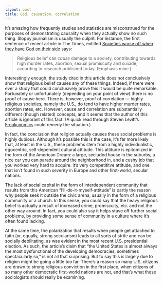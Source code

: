 ```yaml
---
layout: post
title: God, causation, correlation
---
```


It’s amazing how frequently studies and statistics are misconstrued for the purposes of demonstrating causality when they actually show no such thing. Sloppy journalism is usually the culprit. For instance, the first sentence of recent article in The Times, entitled [Societies worse off when they have God on their side](http://www.timesonline.co.uk/article/0,,2-1798944,00.html) says:

> Religious belief can *cause* damage to a society, contributing towards high murder rates, abortion, sexual promiscuity and suicide, according to research published today. (Emphasis mine.)

Interestingly enough, the study cited in this article does not conclusively show that religious belief causes any of these things. Indeed, if there were ever a study that could conclusively prove this it would be quite remarkable. Fortunately or unfortunately (depending on your point of view) there is no proof of cause here. There is, however, proof of correlation — highly religious societies, namely the U.S., do tend to have higher murder rates, abortion rates, etc. However, cause and correlation are substantially different (though related) concepts, and it seems that the author of this article is ignorant of this fact. (A quick read through Steven Levitt’s [Freakonomics](http://www.amazon.com/exec/obidos/redirect?tag=eatorange-20%26link_code=xm2%26camp=2025%26creative=165953%26path=http://www.amazon.com/gp/redirect.html%253fASIN=006073132X%2526tag=eatorange-20%2526lcode=xm2%2526cID=2025%2526ccmID=165953%2526location=/o/ASIN/006073132X%25253FSubscriptionId=0EMV44A9A5YT1RVDGZ82) could remedy the situation.)

In fact, the conclusion that religion actually causes these social problems is highly dubious. Although it’s possible this is the case, it’s far more likely that, at least in the U.S., these problems stem from a highly individualistic, egocentric, self-dependent cultural attitude. This attitude is epitomized in the form of the American Dream: a large, secluded house in the suburbs, a nice car you can parade around the neighborhood in, and a cushy job that you worked very hard to acquire. It’s very competititve attitude, and one that isn’t found in such severity in Europe and other first-world, secular nations.

The lack of social capital in the form of interdependent community that results from this American “I’ll-do-it-myself-attitude” is partly the reason why people seek it outside the civic arena, usually in the form of a religious community or a church. In this sense, you could say that the heavy religious belief is actually a result of increased crime, promiscuity, etc. and not the other way around. In fact, you could also say it helps stave off further social problems, by providing some sense of community in a culture where it’s often found lacking.

At the same time, the polarization that results when people get attached to faith (or, equally, strong secularism) leads to all sorts of strife and can be socially debilitating, as was evident in the most recent U.S. presidential election. As such, the article’s claim that “the United States is almost always the most dysfunctional of the developing democracies, sometimes spectacularly so,” is not all that surprising. But to say this is largely due to religion might be going a little too far. There’s a reason so many U.S. citizens are drawn to strong religious conviction in the first place, when citizens of so many other democratic first-world nations are not, and that’s what these sociologists should really be examining.

